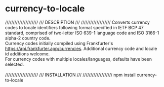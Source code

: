 # currency-to-locale
/////////////////////
/// DESCRIPTION ///
///////////////////
Converts currency codes to locale identifiers following format specified in IETF BCP 47 standard, comprised of two-letter ISO 639-1 language code and ISO 3166-1 alpha-2 country code.<br>
Currency codes initially compiled using Frankfurter's https://api.frankfurter.app/currencies. Additional currency code and locale id additions welcome.<br>
For currency codes with multiple locales/languages, defaults have been selected.<br><br>
/////////////////////
/// INSTALLATION ///
///////////////////
npm install currency-to-locale

